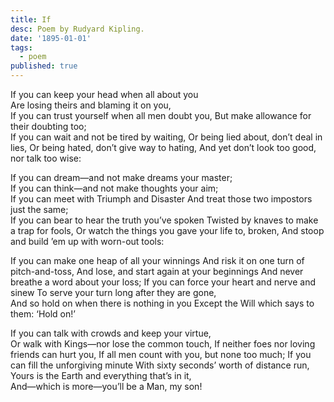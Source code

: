 ```yaml
---
title: If
desc: Poem by Rudyard Kipling.
date: '1895-01-01'
tags:
  - poem
published: true
---
```


If you can keep your head when all about you  
 Are losing theirs and blaming it on you,  
If you can trust yourself when all men doubt you,
But make allowance for their doubting too;  
If you can wait and not be tired by waiting,
Or being lied about, don’t deal in lies,
Or being hated, don’t give way to hating,
And yet don’t look too good, nor talk too wise:

If you can dream—and not make dreams your master;  
 If you can think—and not make thoughts your aim;  
If you can meet with Triumph and Disaster
And treat those two impostors just the same;  
If you can bear to hear the truth you’ve spoken
Twisted by knaves to make a trap for fools,
Or watch the things you gave your life to, broken,
And stoop and build ’em up with worn-out tools:

If you can make one heap of all your winnings
And risk it on one turn of pitch-and-toss,
And lose, and start again at your beginnings
And never breathe a word about your loss;
If you can force your heart and nerve and sinew
To serve your turn long after they are gone,  
And so hold on when there is nothing in you
Except the Will which says to them: ‘Hold on!’

If you can talk with crowds and keep your virtue,  
 Or walk with Kings—nor lose the common touch,
If neither foes nor loving friends can hurt you,
If all men count with you, but none too much;
If you can fill the unforgiving minute
With sixty seconds’ worth of distance run,  
Yours is the Earth and everything that’s in it,  
 And—which is more—you’ll be a Man, my son!
